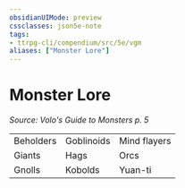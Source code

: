 ```yaml
---
obsidianUIMode: preview
cssclasses: json5e-note
tags:
- ttrpg-cli/compendium/src/5e/vgm
aliases: ["Monster Lore"]
---
```

# Monster Lore
*Source: Volo's Guide to Monsters p. 5* 

|    |    |    |
|----|----|----|
| Beholders | Goblinoids | Mind flayers |
| Giants | Hags | Orcs |
| Gnolls | Kobolds | Yuan-ti |